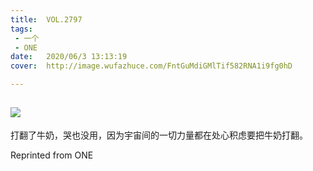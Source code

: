 ```yaml
---
title:	VOL.2797
tags:
 - 一个
 - ONE
date:	2020/06/3 13:13:19
cover:	http://image.wufazhuce.com/FntGuMdiGMlTif582RNA1i9fg0hD

---
```

![](http://image.wufazhuce.com/FntGuMdiGMlTif582RNA1i9fg0hD)
---

打翻了牛奶，哭也没用，因为宇宙间的一切力量都在处心积虑要把牛奶打翻。
 
Reprinted from ONE
